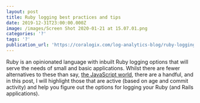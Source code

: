 ```yaml
---
layout: post
title: Ruby logging best practices and tips
date: 2019-12-31T23:00:00.000Z
image: /images/Screen Shot 2020-01-21 at 15.07.01.png
categories: '?'
tags: '?'
publication_url: 'https://coralogix.com/log-analytics-blog/ruby-logging-best-practices-tips/'
---
```

Ruby is an opinionated language with inbuilt Ruby logging options that will serve the needs of small and basic applications. Whilst there are fewer alternatives to these than say, [the JavaScript world](https://coralogix.com/log-analytics-blog/node-logging-best-practices-tips/), there are a handful, and in this post, I will highlight those that are active (based on age and commit activity) and help you figure out the options for logging your Ruby (and Rails applications).
